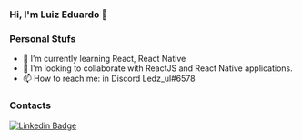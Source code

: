 ### Hi, I'm Luiz Eduardo 👋

### Personal Stufs
- 🌱 I’m currently learning React, React Native
- 👯 I'm looking to collaborate with ReactJS and React Native applications.
- 📫 How to reach me: in Discord Ledz_ul#6578

### Contacts
[![Linkedin Badge](https://img.shields.io/twitter/url?label=Linkedin&logo=Linkedin&style=social&url=https%3A%2F%2Flinkedin.com%2Fin%2Fluizeduul)](https://linkedin.com/in/luizeduul)

